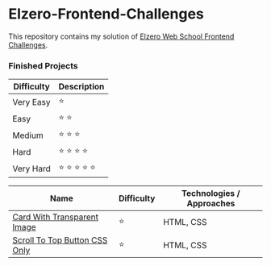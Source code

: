 # Elzero-Frontend-Challenges
This repository contains my solution of [Elzero Web School Frontend Challenges](https://elzero.org/category/challenges/front-end-challenges/).

### Finished Projects
| Difficulty  | Description     |
| ----------- | -----------     |
| Very Easy   | ⭐              |
| Easy        | ⭐	⭐           |
| Medium      | ⭐	⭐	⭐       |
| Hard        | ⭐	⭐	⭐	⭐    |
| Very Hard   | ⭐	⭐	⭐	⭐	⭐| 
    
| Name                                   | Difficulty               |  Technologies / Approaches         |
| -----------                            | -----------              | -----------                        |
| [Card With Transparent Image](https://mouatezbenariba.github.io/Elzero-Frontend-Challenges/card-with-transparent-image/)|⭐                  | HTML, CSS     |
| [Scroll To Top Button CSS Only](https://mouatezbenariba.github.io/Elzero-Frontend-Challenges/scroll-to-top-button/)     |⭐                  | HTML, CSS     |
